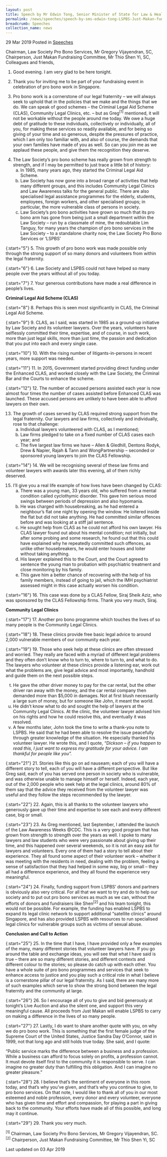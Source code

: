 ```yaml
---
layout: post
title: Speech by Mr Edwin Tong, Senior Minister of State for Law & Health, at the Law Society Pro Bono Services’ Fundraising Dinner “Just Makan”
permalink: /news/speeches/speech-by-sms-edwin-tong-LSPBS-Just-Makan-fundraising-dinner
breadcrumb: Speeches
collection_name: news
---
```



29 Mar 2019 Posted in [Speeches](/news/speeches)

Chairman, Law Society Pro Bono Services, Mr Gregory Vijayendran, SC,  
Chairperson, Just Makan Fundraising Committee, Mr Thio Shen Yi, SC,  
Colleagues and friends,  

1. Good evening. I am very glad to be here tonight.

2. Thank you for inviting me to be part of your fundraising event in celebration of pro bono work in Singapore.

3. Pro bono work is a cornerstone of our legal fraternity – we will always seek to uphold that in the policies that we make and the things that we do. We can speak of good schemes – the Criminal Legal Aid Scheme (CLAS), Community Legal Clinics, etc. – but as Greg<sup>[1]</sup> mentioned, it will not be workable without the people around me today. We owe a huge debt of gratitude to these individuals, collectively or individually, all of you, for making these services so readily available, and for being so giving of your time and so generous, despite the pressures of practice, which I am only too familiar with, and also of course, the demands that your own families have made of you as well. So can you join me as we applaud these people, and give them the recognition they deserve.

<ol start="4">
<li>The Law Society’s pro bono scheme has really grown from strength to strength, and if I may be permitted to just trace a little bit of history:

<ol style="list-style-type: lower-alpha">
<li>In 1985, many years ago, they started the Criminal Legal Aid Scheme.</li>

 

<li>Law Society has now gone into a broad range of activities that help many different groups, and this includes Community Legal Clinics and Law Awareness talks for the general public. There are also specialised legal assistance programmes for the elderly, students, employees, foreign workers, and other specialised groups; in particular, the more vulnerable class of persons in society.</li>

 
<li>Law Society’s pro bono activities have grown so much that its pro bono arm has gone from being just a small department within the Law Society – run by a classmate of mine, the redoubtable Lim Tanguy, for many years the champion of pro bono services in the Law Society – to a standalone charity now, the Law Society Pro Bono Services or ‘LSPBS’</li>


</ol>

</li>
</ol>



{:start="5"}
5. This growth of pro bono work was made possible only through the strong support of so many donors and volunteers from within the legal fraternity.

 

{:start="6"}
6. Law Society and LSPBS could not have helped so many people over the years without all of you today.

 

{:start="7"}
7. Your generous contributions have made a real difference in people’s lives.


**Criminal Legal Aid Scheme (CLAS)**


{:start="8"}
8. Perhaps this is seen most significantly in CLAS, the Criminal Legal Aid Scheme.

 

{:start="9"}
9. CLAS, as I said, was started in 1985 as a ground-up initiative by Law Society and its volunteer lawyers. Over the years, volunteers have selflessly committed their time, expertise, and of course, in such work, more than just legal skills, more than just time, the passion and dedication that you put into each and every single case.

 

{:start="10"}
10. With the rising number of litigants-in-persons in recent years, more support was needed.

 

{:start="11"}
11. In 2015, Government started providing direct funding under the Enhanced CLAS, and worked closely with the Law Society, the Criminal Bar and the Courts to enhance the scheme.


{:start="12"}
12. The number of accused persons assisted each year is now almost four times the number of cases assisted before Enhanced CLAS was launched. These accused persons are unlikely to have been able to afford lawyers on their own.
 

<ol start="13">
<li>The growth of cases served by CLAS required strong support from the legal fraternity. Our lawyers and law firms, collectively and individually, rose to that challenge:

<ol style="list-style-type: lower-alpha">


<li>Individual lawyers volunteered with CLAS, as I mentioned;</li>

 

<li>Law firms pledged to take on a fixed number of CLAS cases each year; and</li>

 

<li>The five largest law firms we have –  Allen & Gledhill, Dentons Rodyk, Drew & Napier, Rajah & Tann and WongPartnership – seconded or sponsored young lawyers to join the CLAS Fellowship.</li>

</ol>

</li>
</ol>


{:start="14"}
14. We will be recognising several of these law firms and volunteer lawyers with awards later this evening, all of them richly deserved.

<ol start="15">
<li> I’ll give you a real life example of how lives have been changed by CLAS:

<ol style="list-style-type: lower-alpha">

<li>There was a young man, 33 years old, who suffered from a mental condition called cyclothymic disorder. This gave him serious mood swings between periods of depression and also hypomania.</li>
<li> He was charged with housebreaking, as he had entered a neighbour’s flat one night by opening the window. He loitered inside the flat but did not take anything. He had committed similar offences before and was looking at a stiff jail sentence.</li>

<li>He sought help from CLAS as he could not afford his own lawyer. His CLAS lawyer found out about his mental condition; not initially, but after some probing and some research, he found out that this could have explained why he repeatedly committed such offences, as unlike other housebreakers, he would enter houses and loiter without taking anything.</li>

<li>His lawyer explained this to the Court, and the Court agreed to sentence the young man to probation with psychiatric treatment and close monitoring by his family.</li>

 

<li>This gave him a better chance of recovering with the help of his family members, instead of going to jail, which the IMH psychiatrist assessed might in this case actually worsen his condition.</li>  



</ol>

</li>
</ol>


{:start="16"}
16. This case was done by a CLAS Fellow, Siraj Sheik Aziz, who was sponsored by the CLAS Fellowship firms. Thank you very much, Siraj.


**Community Legal Clinics**


{:start="17"}
17. Another pro bono programme which touches the lives of so many people is the Community Legal Clinics.

 
{:start="18"}
18. These clinics provide free basic legal advice to around 2,000 vulnerable members of our community each year.

 
{:start="19"}
19. Those who seek help at these clinics are often stressed and worried. They really are faced with a myriad of different legal problems and they often don’t know who to turn to, where to turn to, and what to do. The lawyers who volunteer at these clinics provide a listening ear, work out what the problems are, give legal advice and most importantly, handhold and guide them on the next possible steps.

<ol start="20" style="list-style-type: lower-alpha">

<li>He gave the other driver money to pay for the car rental, but the other driver ran away with the money, and the car rental company then demanded more than $5,000 in damages. Not at first blush necessarily a large sum of money, but for someone like John, it meant the world.</li>

 

<li>He didn’t know what to do and sought the help of lawyers at the Community Legal Clinics. At the clinic, the volunteer lawyer advised him on his rights and how he could resolve this, and eventually it was resolved.</li>

 

<li>A few months later, John took the time to write a thank-you note to LSPBS. He said that he had been able to resolve the issue peacefully through greater knowledge of the situation. He especially thanked his volunteer lawyer. He wrote this, and I quote, <i>“Dickson – if you happen to read this, I just want to express my gratitude for your advice. I am thankful for people like you”.</i></li>

</ol>

{:start="21"}
21. Stories like this go on ad nauseam; each of you will have a different story to tell, each of you will have a different perspective. But like Greg said, each of you has served one person in society who is vulnerable, and was otherwise unable to manage himself or herself. Indeed, each year, out of the 2,000 people who seek help at the legal clinics, around 80% of them say that the advice they received from the volunteer lawyer was useful and they follow the steps recommended by the lawyer.

 
{:start="22"}
22. Again, this is all thanks to the volunteer lawyers who generously gave up their time and expertise to see each and every different case, big or small.

 
{:start="23"}
23. As Greg mentioned, last September, I attended the launch of the Law Awareness Weeks @CDC. This is a very good program that has grown from strength to strength over the years as well. I spoke to many lawyers and law students who were very passionate about giving up their time, and this happened over several weekends, so it is not an easy ask for lawyers and volunteers. Every one of them had a story to tell about their experience. They all found some aspect of their volunteer work – whether it was meeting with the residents in need, dealing with the problem, feeling a sense of satisfaction that they had helped in some way, big or small – they all had a difference experience, and they all found the experience very meaningful.

 
{:start="24"}
24. Finally, funding support from LSPBS’ donors and partners is obviously also very critical. For all that we want to try and do to help our society and to put out pro bono services as much as we can, without the efforts of donors and fundraisers like Shen<sup>[2]</sup> and his team tonight, this would not be possible. For example, the funding has enabled LSPBS to expand its legal clinic network to support additional “satellite clinics” around Singapore, and has also provided LSPBS with resources to run specialised legal clinics for vulnerable groups such as victims of sexual abuse.


**Conclusion and Call to Action**

{:start="25"}
25. In the time that I have, I have provided only a few examples of the many, many different stories that volunteer lawyers have. If you go around the table and exchange ideas, you will see that what I have said is true – there are so many different stories, and different contexts and different colour to the stories; so please do catch up with each other. You have a whole suite of pro bono programmes and services that seek to enhance access to justice and you play such a critical role in what I believe is a cornerstone pillar of our legal fraternity. As I said, there are many more of such examples which serve to show the strong bond between the legal fraternity and the community at large.

 
{:start="26"}
26. So I encourage all of you to give and bid generously at tonight’s Live Auction and also the silent one, and support this very meaningful cause. All proceeds from Just Makan will enable LSPBS to carry on making a difference in the lives of so many people.

 
{:start="27"}
27. Lastly, I do want to share another quote with you, on why we do pro bono work. This is something that the first female judge of the Supreme Court of the United States, Justice Sandra Day O’Connor, said in 1999, not that long ago and still holds true today. She said, and I quote:

 

“Public service marks the difference between a business and a profession. While a business can afford to focus solely on profits, a profession cannot. It must devote itself first to the community it is responsible to serve. I can imagine no greater duty than fulfilling this obligation. And I can imagine no greater pleasure.”

 
{:start="28"}
28. I believe that’s the sentiment of everyone in this room today, and that’s why you’ve given, and that’s why you continue to give, to pro bono services. On that note, I would like to thank all of you in our most esteemed and noble profession, every donor and every volunteer, everyone who has given time and effort and compassion, for playing a part in giving back to the community. Your efforts have made all of this possible, and long may it continue.

 
{:start="29"}
29. Thank you very much.



<sup>[1]</sup> Chairman, Law Society Pro Bono Services, Mr Gregory Vijayendran, SC.
<sup>[2]</sup> Chairperson, Just Makan Fundraising Committee, Mr Thio Shen Yi, SC



<p class="right-side-updated">Last updated on 03 Apr 2019</p>


